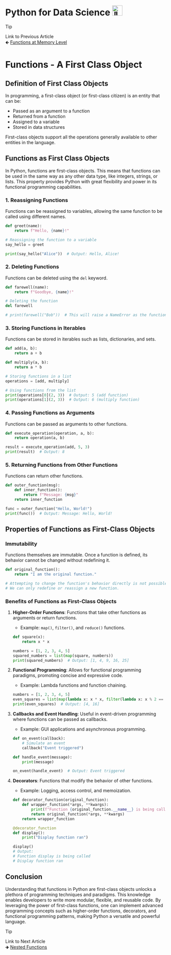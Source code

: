 # Python for Data Science <picture> <source srcset="https://fonts.gstatic.com/s/e/notoemoji/latest/1f40d/512.webp" type="image/webp"> <img src="https://fonts.gstatic.com/s/e/notoemoji/latest/1f40d/512.gif" alt="🐍" width="32" height="32"> </picture>

> [!TIP]  
> Link to Previous Article  
> 🡸 [Functions at Memory Level](/Python/Articles/35_function_at_memory_level.md)

# Functions - A First Class Object

## Definition of First Class Objects

In programming, a first-class object (or first-class citizen) is an entity that can be:
- Passed as an argument to a function
- Returned from a function
- Assigned to a variable
- Stored in data structures

First-class objects support all the operations generally available to other entities in the language.

## Functions as First Class Objects

In Python, functions are first-class objects. This means that functions can be used in the same way as any other data type, like integers, strings, or lists. This property provides Python with great flexibility and power in its functional programming capabilities.

### 1. Reassigning Functions

Functions can be reassigned to variables, allowing the same function to be called using different names.

```python
def greet(name):
    return f"Hello, {name}!"

# Reassigning the function to a variable
say_hello = greet

print(say_hello("Alice"))  # Output: Hello, Alice!
```

### 2. Deleting Functions

Functions can be deleted using the `del` keyword.

```python
def farewell(name):
    return f"Goodbye, {name}!"

# Deleting the function
del farewell

# print(farewell("Bob"))  # This will raise a NameError as the function is deleted
```

### 3. Storing Functions in Iterables

Functions can be stored in iterables such as lists, dictionaries, and sets.

```python
def add(a, b):
    return a + b

def multiply(a, b):
    return a * b

# Storing functions in a list
operations = [add, multiply]

# Using functions from the list
print(operations[0](2, 3))  # Output: 5 (add function)
print(operations[1](2, 3))  # Output: 6 (multiply function)
```

### 4. Passing Functions as Arguments

Functions can be passed as arguments to other functions.

```python
def execute_operation(operation, a, b):
    return operation(a, b)

result = execute_operation(add, 5, 3)
print(result)  # Output: 8
```

### 5. Returning Functions from Other Functions

Functions can return other functions.

```python
def outer_function(msg):
    def inner_function():
        return f"Message: {msg}"
    return inner_function

func = outer_function("Hello, World!")
print(func())  # Output: Message: Hello, World!
```

## Properties of Functions as First-Class Objects

### Immutability

Functions themselves are immutable. Once a function is defined, its behavior cannot be changed without redefining it.

```python
def original_function():
    return "I am the original function."

# Attempting to change the function's behavior directly is not possible.
# We can only redefine or reassign a new function.
```

### Benefits of Functions as First-Class Objects

1. **Higher-Order Functions**: Functions that take other functions as arguments or return functions.
    - Example: `map()`, `filter()`, and `reduce()` functions.

    ```python
    def square(x):
        return x * x

    numbers = [1, 2, 3, 4, 5]
    squared_numbers = list(map(square, numbers))
    print(squared_numbers)  # Output: [1, 4, 9, 16, 25]
    ```

2. **Functional Programming**: Allows for functional programming paradigms, promoting concise and expressive code.
    - Example: Lambda functions and function chaining.

    ```python
    numbers = [1, 2, 3, 4, 5]
    even_squares = list(map(lambda x: x * x, filter(lambda x: x % 2 == 0, numbers)))
    print(even_squares)  # Output: [4, 16]
    ```

3. **Callbacks and Event Handling**: Useful in event-driven programming where functions can be passed as callbacks.
    - Example: GUI applications and asynchronous programming.

    ```python
    def on_event(callback):
        # Simulate an event
        callback("Event triggered")

    def handle_event(message):
        print(message)

    on_event(handle_event)  # Output: Event triggered
    ```

4. **Decorators**: Functions that modify the behavior of other functions.
    - Example: Logging, access control, and memoization.

    ```python
    def decorator_function(original_function):
        def wrapper_function(*args, **kwargs):
            print(f"Function {original_function.__name__} is being called")
            return original_function(*args, **kwargs)
        return wrapper_function

    @decorator_function
    def display():
        print("Display function ran")

    display()
    # Output:
    # Function display is being called
    # Display function ran
    ```

## Conclusion

Understanding that functions in Python are first-class objects unlocks a plethora of programming techniques and paradigms. This knowledge enables developers to write more modular, flexible, and reusable code. By leveraging the power of first-class functions, one can implement advanced programming concepts such as higher-order functions, decorators, and functional programming patterns, making Python a versatile and powerful language.

> [!TIP]  
> Link to Next Article  
> 🡺 [Nested Functions](/Python/Articles/37_nested_functions.md)